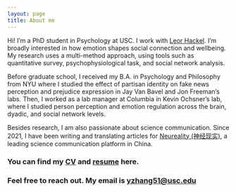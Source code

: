 ```yaml
---
layout: page
title: About me
---
```


Hi! I’m a PhD student in Psychology at USC. I work with [Leor Hackel](https://www.hackellab.org). I’m broadly interested in how emotion shapes social connection and wellbeing. My research uses a multi-method approach, using tools such as quantitative survey, psychophysiological task, and social network analysis.

Before graduate school, I received my B.A. in Psychology and Philosophy from NYU where I studied the effect of partisan identity on fake news perception and prejudice expression in Jay Van Bavel and Jon Freeman’s labs. Then, I worked as a lab manager at Columbia in Kevin Ochsner’s lab, where I studied person perception and emotion regulation across the brain, dyadic, and social network levels.

Besides research, I am also passionate about science communication. Since 2021, I have been writing and translating articles for [Neureality (神经现实)](https://neu-reality.com), a leading science communication platform in China.

### You can find my [CV](/Yi%20Zhang_CV.pdf) and [resume](/Yi_Zhang_Resume.pdf) here.
### Feel free to reach out. My email is [yzhang51@usc.edu](mailto:yzhang51@usc.edu)

